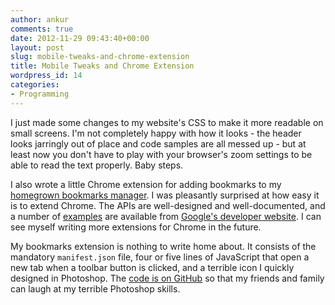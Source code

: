 ```yaml
---
author: ankur
comments: true
date: 2012-11-29 09:43:40+00:00
layout: post
slug: mobile-tweaks-and-chrome-extension
title: Mobile Tweaks and Chrome Extension
wordpress_id: 14
categories:
- Programming
---
```




I just made some changes to my website's CSS to make it more readable on small screens. I'm not completely happy with how it looks - the header looks jarringly out of place and code samples are all messed up - but at least now you don't have to play with your browser's zoom settings to be able to read the text properly. Baby steps.

I also wrote a little Chrome extension for adding bookmarks to my [homegrown bookmarks manager](http://ankursethi.in/bookmarks). I was pleasantly surprised at how easy it is to extend Chrome. The APIs are well-designed and well-documented, and a number of [examples](http://developer.chrome.com/extensions/samples.html) are available from [Google's developer website](https://developer.chrome.com). I can see myself writing more extensions for Chrome in the future.

My bookmarks extension is nothing to write home about. It consists of the mandatory `manifest.json` file, four or five lines of JavaScript that open a new tab when a toolbar button is clicked, and a terrible icon I quickly designed in Photoshop. The [code is on GitHub](https://github.com/GeneralMaximus/can_o_bookmarks) so that my friends and family can laugh at my terrible Photoshop skills.


